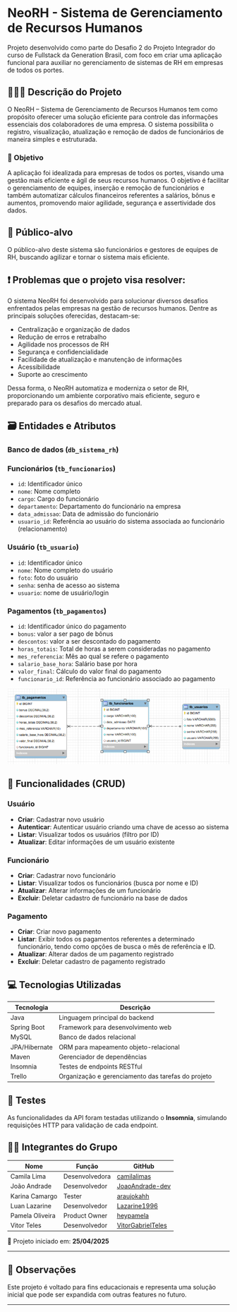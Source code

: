 # NeoRH - Sistema de Gerenciamento de Recursos Humanos

Projeto desenvolvido como parte do Desafio 2 do Projeto Integrador do curso de Fullstack da Generation Brasil, com foco em criar uma aplicação funcional para auxiliar no gerenciamento de sistemas de RH em empresas de todos os portes.


## 👨‍👦‍👦 Descrição do Projeto

O NeoRH – Sistema de Gerenciamento de Recursos Humanos tem como propósito oferecer uma solução eficiente para controle das informações essenciais dos colaboradores de uma empresa. O sistema possibilita o registro, visualização, atualização e remoção de dados de funcionários de maneira simples e estruturada.


### 🎯 Objetivo

A aplicação foi idealizada para empresas de todos os portes, visando uma gestão mais eficiente e ágil de seus recursos humanos. O objetivo é facilitar o gerenciamento de equipes, inserção e remoção de funcionários e também automatizar cálculos financeiros referentes a salários, bônus e aumentos, promovendo maior agilidade, segurança e assertividade dos dados.


## 👥 Público-alvo

O público-alvo deste sistema são funcionários e gestores de equipes de RH, buscando agilizar e tornar o sistema mais eficiente.


## ❗ Problemas que o projeto visa resolver:

O sistema NeoRH foi desenvolvido para solucionar diversos desafios enfrentados pelas empresas na gestão de recursos humanos. Dentre as principais soluções oferecidas, destacam-se:
- Centralização e organização de dados
- Redução de erros e retrabalho
- Agilidade nos processos de RH
- Segurança e confidencialidade
- Facilidade de atualização e manutenção de informações
- Acessibilidade
- Suporte ao crescimento

Dessa forma, o NeoRH automatiza e moderniza o setor de RH, proporcionando um ambiente corporativo mais eficiente, seguro e preparado para os desafios do mercado atual.


## 🗃️ Entidades e Atributos

### Banco de dados (`db_sistema_rh`)

### Funcionários (`tb_funcionarios`)
- `id`: Identificador único
- `nome`: Nome completo
- `cargo`: Cargo do funcionário
- `departamento`: Departamento do funcionário na empresa
- `data_admissao`: Data de admissão do funcionário 
- `usuario_id`: Referência ao usuário do sistema associada ao funcionário (relacionamento)

### Usuário (`tb_usuario`)
- `id`: Identificador único
- `nome`: Nome completo do usuário
- `foto`: foto do usuário
- `senha`: senha de acesso ao sistema
- `usuario`: nome de usuário/login

### Pagamentos (`tb_pagamentos`)
- `id`: Identificador único do pagamento
- `bonus`: valor a ser pago de bônus
- `descontos`: valor a ser descontado do pagamento
- `horas_totais`: Total de horas a serem consideradas no pagamento
- `mes_referencia`: Mês ao qual se refere o pagamento
- `salario_base_hora`: Salário base por hora
- `valor_final`: Cálculo do valor final do pagamento
- `funcionario_id`: Referência ao funcionário associado ao pagamento


<img src="modelo-der.png" alt="Imagem do diagrama DER" width="600">


## 🔧 Funcionalidades (CRUD)

### Usuário
- **Criar**: Cadastrar novo usuário
- **Autenticar**: Autenticar usuário criando uma chave de acesso ao sistema
- **Listar**: Visualizar todos os usuários (filtro por ID)
- **Atualizar**: Editar informações de um usuário existente

### Funcionário
- **Criar**: Cadastrar novo funcionário
- **Listar**: Visualizar todos os funcionários (busca por nome e ID)
- **Atualizar**: Alterar informações de um funcionário
- **Excluir**: Deletar cadastro de funcionário na base de dados

### Pagamento
- **Criar**: Criar novo pagamento
- **Listar**: Exibir todos os pagamentos referentes a determinado funcionário, tendo como opções de busca o mês de referência e ID.
- **Atualizar**: Alterar dados de um pagamento registrado
- **Excluir**: Deletar cadastro de pagamento registrado


## 💻 Tecnologias Utilizadas

| Tecnologia      | Descrição                                           |
|-----------------|-----------------------------------------------------|
| Java            | Linguagem principal do backend                      |
| Spring Boot     | Framework para desenvolvimento web                  |
| MySQL           | Banco de dados relacional                           |
| JPA/Hibernate   | ORM para mapeamento objeto-relacional               |
| Maven           | Gerenciador de dependências                         |
| Insomnia        | Testes de endpoints RESTful                         |
| Trello          | Organização e gerenciamento das tarefas do projeto  |



## 🧪 Testes

As funcionalidades da API foram testadas utilizando o **Insomnia**, simulando requisições HTTP para validação de cada endpoint.



## 👨‍💻 Integrantes do Grupo

| Nome              | Função         | GitHub                                   |
|-------------------|----------------|-------------------------------------------|
| Camila Lima       | Desenvolvedora | [camilalimas](https://github.com/camilalimas)|
| João Andrade      | Desenvolvedor  | [JoaoAndrade-dev](https://github.com/JoaoAndrade-dev)|
| Karina Camargo    | Tester         | [araujokahh](https://github.com/araujokahh)|
| Luan Lazarine     | Desenvolvedor  | [Lazarine1996](https://github.com/Lazarine1996)|
| Pamela Oliveira   | Product Owner  | [heypamela](https://github.com/heypamela)|
| Vitor Teles       | Desenvolvedor  | [VitorGabrielTeles](https://github.com/VitorGabrielTeles)|



📅 Projeto iniciado em: **25/04/2025**


---

## 📌 Observações

Este projeto é voltado para fins educacionais e representa uma solução inicial que pode ser expandida com outras features no futuro.

---
